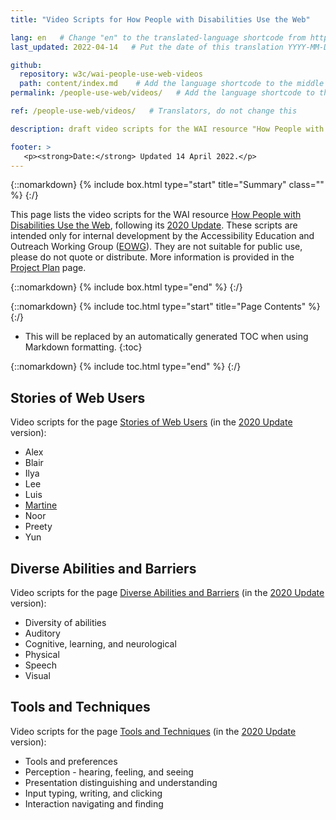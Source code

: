 ```yaml
---
title: "Video Scripts for How People with Disabilities Use the Web"

lang: en   # Change "en" to the translated-language shortcode from https://www.iana.org/assignments/language-subtag-registry/language-subtag-registry
last_updated: 2022-04-14   # Put the date of this translation YYYY-MM-DD (with month in the middle)

github:
  repository: w3c/wai-people-use-web-videos
  path: content/index.md    # Add the language shortcode to the middle of the filename, for example: content/index.fr.md
permalink: /people-use-web/videos/   # Add the language shortcode to the end, with no slash at end, for example: /link/to/page/fr

ref: /people-use-web/videos/   # Translators, do not change this

description: draft video scripts for the WAI resource "How People with Disabilities Use the Web"

footer: >
   <p><strong>Date:</strong> Updated 14 April 2022.</p>
---
```


{::nomarkdown}
{% include box.html type="start" title="Summary" class="" %}
{:/}

This page lists the video scripts for the WAI resource [How People with Disabilities Use the Web](https://www.w3.org/WAI/people-use-web/), following its [2020 Update](https://github.com/w3c/wai-people-use-web/wiki/Persona-development). These scripts are intended only for internal development by the Accessibility Education and Outreach Working Group ([EOWG](https://www.w3.org/groups/wg/eowg/)). They are not suitable for public use, please do not quote or distribute. More information is provided in the [Project Plan](https://www.w3.org/WAI/EO/wiki/Video-Based_Resources/People_Use_Web_Videos_Project_Plan) page.

{::nomarkdown}
{% include box.html type="end" %}
{:/}

{::nomarkdown}
{% include toc.html type="start" title="Page Contents" %}
{:/}

- This will be replaced by an automatically generated TOC when using Markdown formatting.
{:toc}

{::nomarkdown}
{% include toc.html type="end" %}
{:/}

## Stories of Web Users

Video scripts for the page [Stories of Web Users](https://www.w3.org/WAI/people-use-web/user-stories/) (in the [2020 Update](https://github.com/w3c/wai-people-use-web/wiki/Persona-development) version):

* Alex
* Blair
* Ilya
* Lee
* Luis
* [Martine](stories/martine)
* Noor
* Preety
* Yun

## Diverse Abilities and Barriers

Video scripts for the page [Diverse Abilities and Barriers](https://www.w3.org/WAI/people-use-web/abilities-barriers/) (in the [2020 Update](https://github.com/w3c/wai-people-use-web/wiki/Persona-development) version):

* Diversity of abilities
* Auditory
* Cognitive, learning, and neurological
* Physical
* Speech
* Visual

## Tools and Techniques

Video scripts for the page [Tools and Techniques](https://www.w3.org/WAI/people-use-web/tools-techniques/) (in the [2020 Update](https://github.com/w3c/wai-people-use-web/wiki/Persona-development) version):

* Tools and preferences
* Perception - hearing, feeling, and seeing
* Presentation distinguishing and understanding
* Input typing, writing, and clicking
* Interaction navigating and finding
